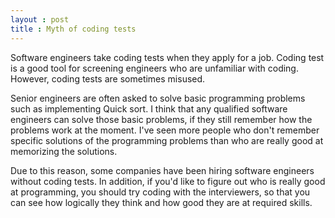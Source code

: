 ```yaml
---
layout : post
title : Myth of coding tests
---
```


Software engineers take coding tests when they apply for a job. Coding test is a good tool for screening engineers who are unfamiliar with coding. However, coding tests are sometimes misused.

<!--break-->
 Senior engineers are often asked to solve basic programming problems such as implementing Quick sort. I think that any qualified software engineers can solve those basic problems, if they still remember how the problems work at the moment. I've seen more people who don't remember specific solutions of the programming problems than who are really good at memorizing the solutions.
 
 Due to this reason, some companies have been hiring software engineers without coding tests. In addition, if you'd like to figure out who is really good at programming, you should try coding with the interviewers, so that you can see how logically they think and how good they are at required skills.
